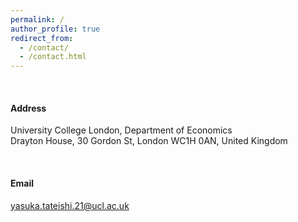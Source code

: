 ```yaml
---
permalink: /
author_profile: true
redirect_from: 
  - /contact/
  - /contact.html
---
```


<br />

#### Address

University College London, Department of Economics <br />
Drayton House, 30 Gordon St, London WC1H 0AN, United Kingdom

<br />

#### Email
yasuka.tateishi.21@ucl.ac.uk
